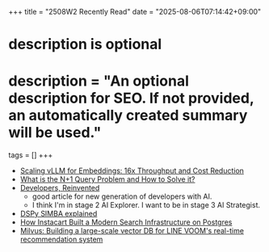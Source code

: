 +++
title = "2508W2 Recently Read"
date = "2025-08-06T07:14:42+09:00"

#
# description is optional
#
# description = "An optional description for SEO. If not provided, an automatically created summary will be used."

tags = []
+++

- [Scaling vLLM for Embeddings: 16x Throughput and Cost Reduction](https://medium.com/@snowflake_ai_research/scaling-vllm-for-embeddings-16x-throughput-and-cost-reduction-f2b4d4c8e1bf)
- [What is the N+1 Query Problem and How to Solve it?](https://www.namitjain.com/blog/n-plus-1-query-problem)
- [Developers, Reinvented](https://ashtom.github.io/developers-reinvented)
  - good article for new generation of developers with AI.
  - I think I'm in stage 2 AI Explorer. I want to be in stage 3 AI Strategist.
- [DSPy SIMBA explained](https://blog.mariusvach.com/posts/dspy-simba)
- [How Instacart Built a Modern Search Infrastructure on Postgres](https://tech.instacart.com/how-instacart-built-a-modern-search-infrastructure-on-postgres-c528fa601d54)
- [Milvus: Building a large-scale vector DB for LINE VOOM's real-time recommendation system](https://techblog.lycorp.co.jp/en/large-scale-vector-db-for-real-time-recommendation-in-line-voom)
